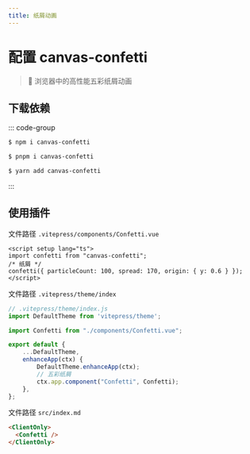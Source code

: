 ```yaml
---
title: 纸屑动画
---
```


# 配置 canvas-confetti

> 🎉 浏览器中的高性能五彩纸屑动画

## 下载依赖
::: code-group

```sh [npm]
$ npm i canvas-confetti
```

```sh [pnpm]
$ pnpm i canvas-confetti
```

```sh [yarn]
$ yarn add canvas-confetti
```

:::

## 使用插件

文件路径 `.vitepress/components/Confetti.vue`

```vue
<script setup lang="ts">
import confetti from "canvas-confetti";
/* 纸屑 */
confetti({ particleCount: 100, spread: 170, origin: { y: 0.6 } });
</script>
```

文件路径 `.vitepress/theme/index`

```typescript
// .vitepress/theme/index.js
import DefaultTheme from 'vitepress/theme';

import Confetti from "./components/Confetti.vue";

export default {
    ...DefaultTheme,
    enhanceApp(ctx) {
        DefaultTheme.enhanceApp(ctx);
        // 五彩纸屑
        ctx.app.component("Confetti", Confetti);
    },
};
```


文件路径 `src/index.md`

```md
<ClientOnly>
  <Confetti />
</ClientOnly>
```